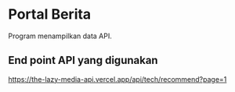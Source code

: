 # Portal Berita

Program menampilkan data API.

## End point API yang digunakan

https://the-lazy-media-api.vercel.app/api/tech/recommend?page=1


